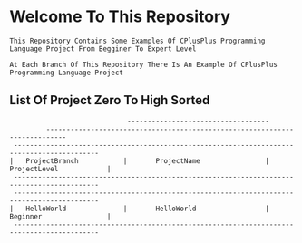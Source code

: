 # Welcome To This Repository
    This Repository Contains Some Examples Of CPlusPlus Programming Language Project From Begginer To Expert Level

    At Each Branch Of This Repository There Is An Example Of CPlusPlus Programming Language Project


## List Of Project Zero To High Sorted

                                 -----------------------------------  
             ---------------------------------------------------------------------------
     -------------------------------------------------------------------------------------------
    |   ProjectBranch           |       ProjectName                |    ProjectLevel            |
     -------------------------------------------------------------------------------------------
     -------------------------------------------------------------------------------------------
    |   HelloWorld              |       HelloWorld                 |    Beginner                |
     -------------------------------------------------------------------------------------------
